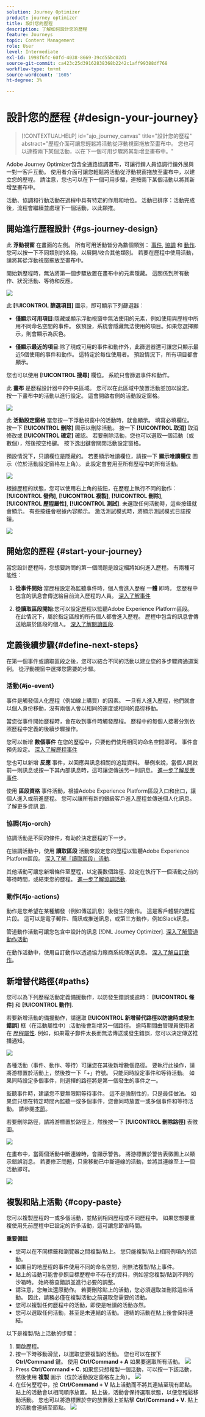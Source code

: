 ```yaml
---
solution: Journey Optimizer
product: journey optimizer
title: 設計您的歷程
description: 了解如何設計您的歷程
feature: Journeys
topic: Content Management
role: User
level: Intermediate
exl-id: 1998f6fc-60fd-4038-8669-39cd55bc02d1
source-git-commit: ca423c25d39162838368b2242c1aff99388df768
workflow-type: tm+mt
source-wordcount: '1605'
ht-degree: 3%

---
```


# 設計您的歷程 {#design-your-journey}

>[!CONTEXTUALHELP]
>id="ajo_journey_canvas"
>title="設計您的歷程"
>abstract="歷程介面可讓您輕鬆將活動從浮動視窗拖放至畫布中。 您也可以連按兩下某個活動，以在下一個可用步驟將其新增至畫布中。"

Adobe Journey Optimizer包含全通路協調畫布，可讓行銷人員協調行銷外展與一對一客戶互動。 使用者介面可讓您輕鬆將活動從浮動視窗拖放至畫布中，以建立您的歷程。 請注意，您也可以在下一個可用步驟，連按兩下某個活動以將其新增至畫布中。

活動、協調和行動活動在過程中具有特定的作用和地位。 活動已排序：活動完成後，流程會繼續並處理下一個活動，以此類推。

## 開始進行歷程設計 {#gs-journey-design}

此 **浮動視窗** 在畫面的左側。 所有可用活動皆分為數個類別： [事件](#jo-event), [協調](#jo-orch) 和 [動作](#jo-actions). 您可以按一下不同類別的名稱，以展開/收合其他類別。 若要在歷程中使用活動，請將其從浮動視窗拖放至畫布中。

開始新歷程時，無法將第一個步驟放置在畫布中的元素隱藏。 這關係到所有動作、狀況活動、等待和反應。

![](assets/journey38.png)

此 **[!UICONTROL 篩選項目]** 圖示，即可顯示下列篩選器：

* **僅顯示可用項目**:隱藏或顯示浮動視窗中無法使用的元素，例如使用與歷程中所用不同命名空間的事件。 依預設，系統會隱藏無法使用的項目。如果您選擇顯示，則會顯示為灰色。

* **僅顯示最近的項目**:除了現成可用的事件和動作外，此篩選器還可讓您只顯示最近5個使用的事件和動作。 這特定於每位使用者。 預設情況下，所有項目都會顯示。 

您也可以使用 **[!UICONTROL 搜尋]** 欄位。 系統只會篩選事件和動作。

此 **畫布** 是歷程設計器中的中央區域。 您可以在此區域中放置活動並加以設定。 按一下畫布中的活動以進行設定。 這會開啟右側的活動設定窗格。

![](assets/journey39.png)

此 **活動設定窗格** 當您按一下浮動視窗中的活動時，就會顯示。 填寫必填欄位。 按一下 **[!UICONTROL 刪除]** 圖示以刪除活動。 按一下 **[!UICONTROL 取消]** 取消修改或 **[!UICONTROL 確定]** 確認。 若要刪除活動，您也可以選取一個活動（或數個），然後按空格鍵。 按下逸出鍵會關閉活動設定窗格。

預設情況下，只讀欄位是隱藏的。 若要顯示唯讀欄位，請按一下 **顯示唯讀欄位** 圖示（位於活動設定窗格左上角）。 此設定會套用至所有歷程中的所有活動。

![](assets/journey59bis.png)

根據歷程的狀態，您可以使用右上角的按鈕，在歷程上執行不同的動作： **[!UICONTROL 發佈]**, **[!UICONTROL 複製]**, **[!UICONTROL 刪除]**, **[!UICONTROL 歷程屬性]**, **[!UICONTROL 測試]**. 未選取任何活動時，這些按鈕就會顯示。 有些按鈕會根據內容顯示。 激活測試模式時，將顯示測試模式日誌按鈕。

![](assets/journey41.png)

## 開始您的歷程 {#start-your-journey}

當您設計歷程時，您想要詢問的第一個問題是設定檔將如何進入歷程。 有兩種可能性：

1. **從事件開始**:當歷程設定為監聽事件時，個人會進入歷程 **一體** 即時。 您歷程中包含的訊息會傳送給目前流入歷程的人員。 [深入了解事件](../event/about-events.md)

1. **從讀取區段開始**:您可以設定歷程以監聽Adobe Experience Platform區段。 在此情況下，屬於指定區段的所有個人都會進入歷程。 歷程中包含的訊息會傳送給屬於區段的個人。 [深入了解閱讀區段](read-segment.md).

## 定義後續步驟{#define-next-steps}

在第一個事件或讀取區段之後，您可以結合不同的活動以建立您的多步驟跨通道案例。 從浮動視窗中選擇您需要的步驟。

### 活動{#jo-event}

事件是觸發個人化歷程（例如線上購買）的因素。 一旦有人進入歷程，他們就會以個人身份移動，沒有兩個人會以相同的速度或相同的路徑移動。

當您從事件開始歷程時，會在收到事件時觸發歷程。 歷程中的每個人接著分別依照歷程中定義的後續步驟操作。

您可以新增 **數個事件** 在您的歷程中，只要他們使用相同的命名空間即可。 事件會預先設定。 [深入了解歷程事件](about-journey-activities.md#event-activities)

您也可以新增 **反應** 事件，以回應與訊息相關的追蹤資料。 舉例來說，當個人開啟前一則訊息或按一下其內部訊息時，這可讓您傳送另一則訊息。 [進一步了解反應事件](reaction-events.md).

使用 **區段資格** 事件活動，根據Adobe Experience Platform區段入口和出口，讓個人進入或前進歷程。 您可以讓所有新的銀級客戶進入歷程並傳送個人化訊息。 了解更多資訊 [節](segment-qualification-events.md).

### 協調{#jo-orch}

協調活動是不同的條件，有助於決定歷程的下一步。

在協調活動中，使用 **讀取區段** 活動來設定您的歷程以監聽Adobe Experience Platform區段。 [深入了解「讀取區段」活動](read-segment.md).

其他活動可讓您新增條件至歷程，以定義數個路徑、設定在執行下一個活動之前的等待時間，或結束您的歷程。 [進一步了解協調活動](about-journey-activities.md#orchestration-activities).

### 動作{#jo-actions}

動作是您希望在某種觸發（例如傳送訊息）後發生的動作。 這是客戶體驗的歷程片段。 這可以是電子郵件、簡訊或推送訊息，或第三方動作，例如Slack訊息。

管道動作活動可讓您包含中設計的訊息 [!DNL Journey Optimizer]. [深入了解管道動作活動](journeys-message.md)

在動作活動中，使用自訂動作以透過協力廠商系統傳送訊息。 [深入了解自訂動作](about-journey-activities.md#action-activities)。

## 新增替代路徑{#paths}

您可以為下列歷程活動定義備援動作，以防發生錯誤或逾時： **[!UICONTROL 條件]** 和 **[!UICONTROL 動作]**.

若要新增活動的備援動作，請選取 **[!UICONTROL 新增替代路徑以防逾時或發生錯誤]** 框（在活動屬性中）:活動後會新增另一個路徑。 逾時期間由管理員使用者在 [歷程屬性](../building-journeys/journey-gs.md#change-properties). 例如，如果電子郵件太長而無法傳送或發生錯誤，您可以決定傳送推播通知。

![](assets/journey42.png)

各種活動（事件、動作、等待）可讓您在其後新增數個路徑。 要執行此操作，請將游標置於活動上，然後按一下「+」符號。 只能同時設定事件和等待活動。 如果同時設定多個事件，則選擇的路徑將是第一個發生的事件之一。

監聽事件時，建議您不要無限期等待事件。 這不是強制性的，只是最佳做法。 如果您只想在特定時間內監聽一或多個事件，您會同時放置一或多個事件和等待活動。 請參閱[本節](../building-journeys/general-events.md#events-specific-time)。

若要刪除路徑，請將游標置於路徑上，然後按一下 **[!UICONTROL 刪除路徑]** 表徵圖。

![](assets/journey42ter.png)

在畫布中，當兩個活動中斷連線時，會顯示警告。 將游標置於警告表徵圖上以顯示錯誤消息。 若要修正問題，只需移動已中斷連線的活動，並將其連線至上一個活動即可。

![](assets/canvas-disconnected.png)

## 複製和貼上活動 {#copy-paste}

您可以複製歷程的一或多個活動，並貼到相同歷程或不同歷程中。 如果您想要重複使用先前歷程中已設定的許多活動，這可讓您節省時間。

**重要備註**

* 您可以在不同標籤和瀏覽器之間複製/貼上。 您只能複製/貼上相同例項內的活動。
* 如果目的地歷程的事件使用不同的命名空間，則無法複製/貼上事件。
* 貼上的活動可能會參照目標歷程中不存在的資料，例如當您複製/貼到不同的沙箱時。 始終檢查錯誤並進行必要的調整。
* 請注意，您無法還原動作。 若要刪除貼上的活動，您必須選取並刪除這些活動。 因此，請務必僅在複製活動之前選取您需要的活動。
* 您可以複製任何歷程中的活動，即使是唯讀的活動亦然。
* 您可以選取任何活動，甚至是未連結的活動。 連結的活動在貼上後會保持連結。

以下是複製/貼上活動的步驟：

1. 開啟歷程。
1. 按一下時移動滑鼠，以選取您要複製的活動。 您也可以在按下 **Ctrl/Command** 鍵。 使用 **Ctrl/Command + A** 如果要選取所有活動。
   ![](assets/copy-paste1.png)
1. Press **Ctrl/Command + C**.
如果您只想複製一個活動，可以按一下該活動，然後使用 **複製** 圖示（位於活動設定窗格左上角）。
   ![](assets/copy-paste2.png)
1. 在任何歷程中，按 **Ctrl/Command + V** 貼上活動而不將其連結至現有節點。 貼上的活動會以相同順序放置。 貼上後，活動會保持選取狀態，以便您輕鬆移動活動。 您也可以將游標置於空的放置器上並點擊 **Ctrl/Command + V**. 貼上的活動會連結至節點。
   ![](assets/copy-paste3.png)

